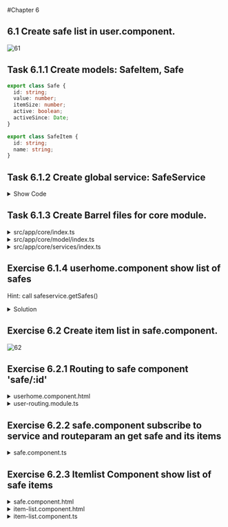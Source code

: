 #Chapter 6

## 6.1 Create safe list in user.component.
![61](61.PNG) 

## Task 6.1.1 Create models: SafeItem, Safe

```typescript
export class Safe {
  id: string;
  value: number;
  itemSize: number;
  active: boolean;
  activeSince: Date;
}

export class SafeItem {
  id: string;
  name: string;
}

```

## Task 6.1.2 Create global service: SafeService

<details>
<summary>Show Code</summary>

```typescript
import { Injectable } from '@angular/core';
import { Safe, SafeItem } from '../model';
import { Observable, Subject, BehaviorSubject } from 'rxjs';
import { map } from 'rxjs/operators';

@Injectable({
  providedIn: 'root'
})
export class SafeService {

  // private currentSafe: Subject<Safe> = new Subject<Safe>();
  private safes: Subject<Safe[]> = new BehaviorSubject<Safe[]>([]);
  private items: Subject<SafeItem[]> = new BehaviorSubject<SafeItem[]>([]);

  getSafe(safeId: string): Observable<Safe> {
    return this.safes.asObservable().pipe(
      map(safes1 =>
        safes1.find(safe => safe.id === safeId)
      )
    );
  }

  getSafes(): Observable<Safe[]> {
    return this.safes.asObservable();
  }

  getItems(safeId: string): Observable<SafeItem[]> {
    this.items.next(null);
    setTimeout(
      () => {
        if (safeId === '1') {
          this.items.next([
            { id: '1', name: 'Fahrrad' },
            { id: '2', name: 'Laptop' }
          ] as SafeItem[]);
        } else
          if (safeId === '2') {
            this.items.next([
              { id: '3', name: 'Taschenrechner' },
              { id: '4', name: 'Sonnenbrille' },
              { id: '5', name: 'Brille' }
            ] as SafeItem[]);
          }
      },
      2000
    );
    return this.items.asObservable();
  }

  constructor() {
    this.safes.next([
      { id: '1', value: 999, itemSize: 2, active: true, activeSince: new Date() },
      { id: '2', value: 123, itemSize: 3, active: true, activeSince: new Date(), }
    ] as Safe[]);
  }
}

```
</details>


## Task 6.1.3 Create Barrel files for core module.

<details><summary>src/app/core/index.ts</summary>

```typescript
// start:ng42.barrel
export * from './model';
export * from './services';
// end:ng42.barrel
```
</details>
<details><summary>src/app/core/model/index.ts</summary>

```typescript
// start:ng42.barrel
export * from './safe';
export * from './safeitem';
// end:ng42.barrel
```
</details>
<details><summary>src/app/core/services/index.ts</summary>

```typescript
// start:ng42.barrel
export * from './safe.service';
// end:ng42.barrel
```
</details>

## Exercise 6.1.4 userhome.component show list of safes

Hint: call safeservice.getSafes()

<details><summary>Solution</summary>

userhome.component.html
```html
<p>Safe List</p>
<ul>
  <li *ngFor="let safe of (safes$ | async)">
    {{safe?.id}} - {{safe?.value}}€ size: {{safe?.itemSize}}
  </li>
</ul>
```
userhome.component.ts
```typescript
import { Component, OnInit, ChangeDetectionStrategy } from '@angular/core';
import { Safe, SafeService } from 'src/app/core';
import { Observable } from 'rxjs';

@Component({
  templateUrl: './userhome.component.html',
  styleUrls: ['./userhome.component.css'],
  changeDetection: ChangeDetectionStrategy.OnPush
})
export class UserHomeComponent implements OnInit {

  safes$: Observable<Safe[]>;

  constructor(private service: SafeService) { }

  ngOnInit() {
    this.safes$ = this.service.getSafes();
  }

}

```

</details>


## Exercise 6.2 Create item list in safe.component.
![62](62.PNG) 

## Exercise 6.2.1 Routing to safe component 'safe/:id'

<details><summary>userhome.component.html</summary>

```html
<p>Safe List</p>
<ul>
  <li *ngFor="let safe of (safes$ | async)">
    {{safe?.id}} - {{safe?.value}}€ size: {{safe?.itemSize}}
    <a [routerLink]="[{outlets: { secondary: ['safe', safe.id] }  }]">Go To Safe {{safe?.id}}</a>
  </li>
</ul>
```
</details>

<details><summary>user-routing.module.ts</summary>

```typescript
import { NgModule } from '@angular/core';
import { Routes, RouterModule } from '@angular/router';
import { UserComponent } from './user/user.component';
import { SafeComponent } from './containers/safe/safe.component';
import { UserHomeComponent } from './components/userhome/userhome.component';

const routes: Routes = [
  {
    path: 'home',
    component: UserComponent,
    children: [
      {
        path: 'safe/:id',
        component: SafeComponent,
        outlet: 'secondary'
      },
      {
        path: '',
        component: UserHomeComponent,
        outlet: 'secondary'
      }
    ],
  },
  {
    path: '',
    redirectTo: 'home'
  }
];

@NgModule({
  imports: [RouterModule.forChild(routes)],
  exports: [RouterModule]
})
export class UserRoutingModule { }

```
</details>

## Exercise 6.2.2 safe.component subscribe to service and routeparam an get safe and its items

<details><summary>safe.component.ts</summary>

```typescript
import { Component, OnInit, ChangeDetectionStrategy } from '@angular/core';
import { ActivatedRoute, ParamMap } from '@angular/router';
import { switchMap } from 'rxjs/operators';
import { Observable } from 'rxjs';
import { Safe, SafeService, SafeItem } from 'src/app/core';

@Component({
  selector: 'cool-safe',
  templateUrl: './safe.component.html',
  styleUrls: ['./safe.component.css'],
  changeDetection: ChangeDetectionStrategy.OnPush
})
export class SafeComponent implements OnInit {

  safe$: Observable<Safe>;
  items$: Observable<SafeItem[]>;

  constructor(
    private activatedRoute: ActivatedRoute,
    private service: SafeService
    ) { }

  ngOnInit() {
    this.safe$ = this.activatedRoute.paramMap.pipe(
      switchMap((params: ParamMap) =>
        this.service.getSafe(params.get('id')))
    );
    this.items$ = this.safe$.pipe(
      switchMap((safe: Safe) =>
        this.service.getItems(safe.id))
    );
  }

}
```
</details>

## Exercise 6.2.3 Itemlist Component show list of safe items

<details><summary>safe.component.html</summary>

```html
<cool-item-list [items]="items$ | async"></cool-item-list>
```
</details>

<details><summary>item-list.component.html</summary>

```html
<ul>
  <li *ngFor="let item of items">{{item?.name}}</li>
</ul>
```
</details>
<details><summary>item-list.component.ts</summary>

```typescript
import { Component, OnInit, ChangeDetectionStrategy, Input } from '@angular/core';
import { SafeItem, Safe } from 'src/app/core';

@Component({
  selector: 'cool-item-list',
  templateUrl: './item-list.component.html',
  styleUrls: ['./item-list.component.css'],
  changeDetection: ChangeDetectionStrategy.OnPush
})
export class ItemListComponent implements OnInit {

  @Input()
  items: SafeItem[];

  constructor() { }

  ngOnInit() {
  }

}

```
</details>
